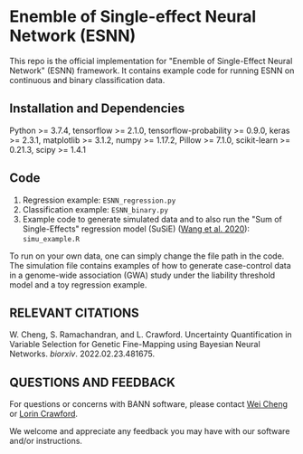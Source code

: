 # Enemble of Single-effect Neural Network (ESNN)
This repo is the official implementation for "Enemble of Single-Effect Neural Network" (ESNN) framework. It contains example code for running ESNN on continuous and binary classification data.

## Installation and Dependencies
Python >= 3.7.4,
tensorflow >= 2.1.0,
tensorflow-probability >= 0.9.0,
keras >= 2.3.1,
matplotlib >= 3.1.2,
numpy >= 1.17.2,
Pillow >= 7.1.0,
scikit-learn >= 0.21.3,
scipy >= 1.4.1

## Code
1. Regression example: `ESNN_regression.py`
2. Classification example: `ESNN_binary.py`
3. Example code to generate simulated data and to also run the "Sum of Single-Effects" regression model (SuSiE) ([Wang et al. 2020](https://rss.onlinelibrary.wiley.com/doi/10.1111/rssb.12388)): `simu_example.R`

To run on your own data, one can simply change the file path in the code. The simulation file contains examples of how to generate case-control data in a genome-wide association (GWA) study under the liability threshold model and a toy regression example.

## RELEVANT CITATIONS

W. Cheng, S. Ramachandran, and L. Crawford. Uncertainty Quantification in Variable Selection for Genetic Fine-Mapping using Bayesian Neural Networks. _biorxiv_. 2022.02.23.481675.

## QUESTIONS AND FEEDBACK
For questions or concerns with BANN software, please contact [Wei Cheng](mailto:wei_cheng1@brown.edu) or [Lorin Crawford](mailto:lorin_crawford@brown.edu).

We welcome and appreciate any feedback you may have with our software and/or instructions.
